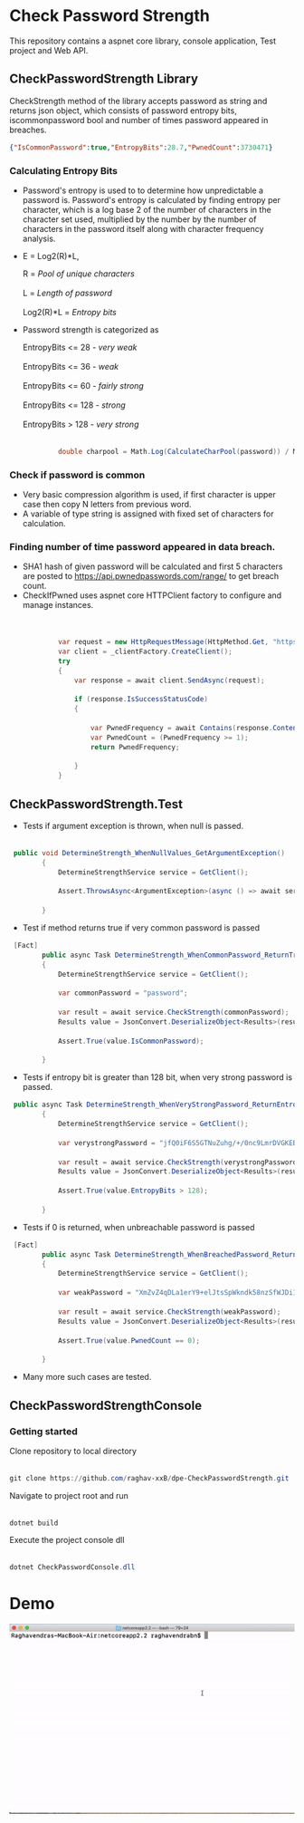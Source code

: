 # Check Password Strength

This repository contains a aspnet core library, console application, Test project and Web API.

## CheckPasswordStrength Library 

CheckStrength method of the library accepts password as string and returns json object, which consists of password entropy bits, iscommonpassword bool and number of times password appeared in breaches.

```json
{"IsCommonPassword":true,"EntropyBits":28.7,"PwnedCount":3730471}
```

### Calculating Entropy Bits

* Password's entropy is used to to determine how unpredictable a password is. Password's entropy is calculated by finding entropy per character, which is a log base 2 of the   number of characters in the character set used, multiplied by the number by the number of characters in the password itself along with character frequency analysis.    
*  E = Log2(R)*L, 

    R = *Pool of unique characters*<br/>  
    L = *Length of password*<br/>   
    Log2(R)*L = *Entropy bits* 
* Password strength is categorized as 
    
     EntropyBits <= 28 - *very weak*<br/>  
     EntropyBits <= 36 - *weak*<br/>  
     EntropyBits <= 60 - *fairly strong*<br/>  
     EntropyBits <= 128 - *strong*<br/>  
     EntropyBits > 128 - *very strong*<br/>

```csharp

            double charpool = Math.Log(CalculateCharPool(password)) / Math.Log(2.0);

```

### Check if password is common

* Very basic compression algorithm is used, if first character is upper case then copy N letters from previous word. 
* A variable of type string is assigned with fixed set of characters for calculation.



### Finding number of time password appeared in data breach.

* SHA1 hash of given password will be calculated and first 5 characters are posted to https://api.pwnedpasswords.com/range/ to get breach count.
* CheckIfPwned uses aspnet core HTTPClient factory to configure and manage instances.

```csharp


            var request = new HttpRequestMessage(HttpMethod.Get, "https://api.pwnedpasswords.com/range/" + prefixofSha1);
            var client = _clientFactory.CreateClient();
            try
            {
                var response = await client.SendAsync(request);

                if (response.IsSuccessStatusCode)
                {
          
                    var PwnedFrequency = await Contains(response.Content, suffixofSha1);
                    var PwnedCount = (PwnedFrequency >= 1);
                    return PwnedFrequency;

                }
            }
```

## CheckPasswordStrength.Test

* Tests if argument exception is thrown, when null is passed.

```csharp

 public void DetermineStrength_WhenNullValues_GetArgumentException()
        {
            DetermineStrengthService service = GetClient();

            Assert.ThrowsAsync<ArgumentException>(async () => await service.CheckStrength(null));

        }
```
* Test if method returns true if very common password is passed

```csharp
 [Fact]
        public async Task DetermineStrength_WhenCommonPassword_ReturnTrue()
        {
            DetermineStrengthService service = GetClient();

            var commonPassword = "password";

            var result = await service.CheckStrength(commonPassword);
            Results value = JsonConvert.DeserializeObject<Results>(result);

            Assert.True(value.IsCommonPassword);

        }
```
* Tests if entropy bit is greater than 128 bit, when very strong password is passed.

```csharp
 public async Task DetermineStrength_WhenVeryStrongPassword_ReturnEntropyBitRange()
        {
            DetermineStrengthService service = GetClient();

            var verystrongPassword = "jfQ0iF6S5GTNuZuhg/+/0nc9LmrDVGKEBo0nprdR3HXkFneVzen6GcrWBwUf5aMCkzKeM8ck341aLCvrijsmng==";

            var result = await service.CheckStrength(verystrongPassword);
            Results value = JsonConvert.DeserializeObject<Results>(result);

            Assert.True(value.EntropyBits > 128);

        }
```

* Tests if 0 is returned, when unbreachable password is passed

```csharp
 [Fact]
        public async Task DetermineStrength_WhenBreachedPassword_ReturnZero()
        {
            DetermineStrengthService service = GetClient();

            var weakPassword = "XmZvZ4qDLa1erY9+elJtsSpWkndk58nzSfWJDi18HOKsb4Z4wo2XD+/qPXP2Eo+HmzMM10hlZR2Sf9apMNCYyA==";

            var result = await service.CheckStrength(weakPassword);
            Results value = JsonConvert.DeserializeObject<Results>(result);

            Assert.True(value.PwnedCount == 0);

        }
```
* Many more such cases are tested.

## CheckPasswordStrengthConsole

### Getting started

Clone repository to local directory 

```powershell

git clone https://github.com/raghav-xxB/dpe-CheckPasswordStrength.git

```
Navigate to project root and run 

```powershell

dotnet build

```
Execute the project console dll 

```powershell

dotnet CheckPasswordConsole.dll

```
# Demo
![](demo.gif)